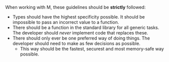 When working with M, these guidelines should be **strictly** followed:

- Types should have the highest specificity possible. It should be impossible to pass an incorrect value to a function.
- There should be a function in the standard library for all generic tasks. The developer should *never* implement code that replaces these.
- There should only ever be one preferred way of doing things. The developer should need to make as few decisions as possible.
    - This way should be the fastest, securest and most memory-safe way possible.
